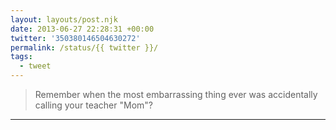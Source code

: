 ```yaml
---
layout: layouts/post.njk
date: 2013-06-27 22:28:31 +00:00
twitter: '350380146504630272'
permalink: /status/{{ twitter }}/
tags: 
  - tweet
---
```


> Remember when the most embarrassing thing ever was accidentally calling your teacher "Mom"?

---
